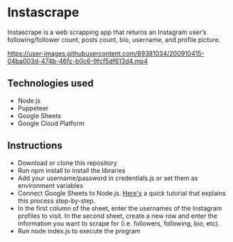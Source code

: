 # Instascrape
Instascrape is a web scrapping app that returns an Instagram user’s following/follower count, posts count, bio, username, and profile picture.

https://user-images.githubusercontent.com/89381034/200910415-04ba003d-474b-46fc-b0c6-9fcf5df613d4.mp4

## Technologies used
- Node.js
- Puppeteer
- Google Sheets
- Google Cloud Platform

## Instructions
- Download or clone this repository
- Run npm install to install the libraries
- Add your username/password in credentials.js or set them as environment variables
- Connect Google Sheets to Node.js. [Here's](https://www.youtube.com/watch?v=PFJNJQCU_lo&ab_channel=JamesGrimshaw) a quick tutorial that explains this process step-by-step.
- In the first column of the sheet, enter the usernames of the Instagram profiles to visit. In the second sheet, create a new row and enter the information you want to scrape for (i.e. followers, following, bio, etc). 
- Run node index.js to execute the program
